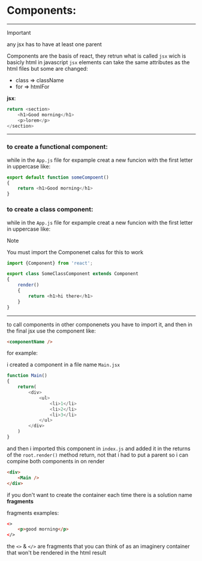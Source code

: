 # Components:

---

> [!IMPORTANT]
> any jsx has to have at least one parent

Components are the basis of react, they retrun what is called ``jsx`` wich is basicly html in javascript
``jsx`` elements can take the same attributes as the html files but some are changed:


- class => className
- for => htmlFor

**jsx**:


```javascript
return <section> 
    <h1>Good morning</h1>
    <p>lorem</p>
</section>
```

---

### to create a functional component:

while in the ``App.js`` file for expample creat a new funcion with the first letter in uppercase like:

```javascript
export default function someCompoent()
{
    return <h1>Good morning</h1>
}
```


### to create a class component:

while in the ``App.js`` file for expample creat a new funcion with the first letter in uppercase like:
> [!NOTE]
> You must import the Componenet calss for this to work


```javascript
import {Component} from 'react';

export class SomeClassComponent extends Component
{
    render()
    {
        return <h1>hi there</h1>
    }
}
```


---

to call components in other componenets you have to import it, and then in the final jsx use the component like:

```html
<componentName />
```

for example:

i created a component in a file name ``Main.jsx``


```javascript
function Main()
{
    return(
        <div>
            <ul>
                <li>1</li>
                <li>2</li>
                <li>3</li>
            </ul>
        </div>
    )
}
```


and then i imported this component in ``index.js`` and added it in the returns of the ``root.render()`` method return,
not that i had to put a parent so i can compine both components in on render

```html
<div>
    <Main />
</div>
```


if you don't want to create the container each time there is a solution name **fragments**

fragments examples:

```html
<>
    <p>good morning</p>
</>
```


the `<>` & `</>` are fragments that you can think of as an imaginery container that won't be rendered in the html result
